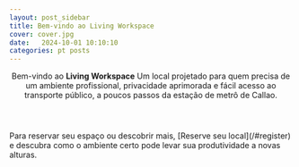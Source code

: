 ```yaml
---
layout: post_sidebar
title: Bem-vindo ao Living Workspace
cover: cover.jpg
date:   2024-10-01 10:10:10
categories: pt posts
---
```

<header class="entry-header">
Bem-vindo ao <strong>Living Workspace</strong> Um local projetado para quem precisa de um ambiente profissional, privacidade aprimorada e fácil acesso ao transporte público, a poucos passos da estação de metrô de Callao.
</header>
Para reservar seu espaço ou descobrir mais, [Reserve seu local](/#register) e descubra como o ambiente certo pode levar sua produtividade a novas alturas.
